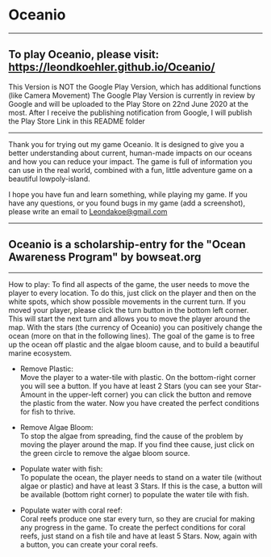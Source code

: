 # Oceanio
-------------------------------
To play Oceanio, please visit: https://leondkoehler.github.io/Oceanio/
-------------------------------

This Version is NOT the Google Play Version, which has additional functions (like Camera Movement)
The Google Play Version is currently in review by Google and will be uploaded to the Play Store on 22nd June 2020 at the most.
After I receive the publishing notification from Google, I will publish the Play Store Link in this README folder

--------------------------------
Thank you for trying out my game Oceanio. It is designed to give you a better understanding about current, human-made impacts on our oceans and how you can reduce your impact. The game is full of information you can use in the real world, combined with a fun, little adventure game on a beautiful lowpoly-island.

I hope you have fun and learn something, while playing my game. If you have any questions, or you found bugs in my game (add a screenshot), please write an email to Leondakoe@gmail.com 

--------------------------------
Oceanio is a scholarship-entry for the "Ocean Awareness Program" by bowseat.org 
--------------------------------

--------------------------------
How to play:
To find all aspects of the game, the user needs to move the player to every location. To do this, just click on the player and then on the white spots, which show possible movements in the current turn. If you moved your player, please click the turn button in the bottom left corner. This will start the next turn and allows you to move the player around the map. With the stars (the currency of Oceanio) you can positively change the ocean (more on that in the following lines). 
The goal of the game is to free up the ocean off plastic and the algae bloom cause, and to build a beautiful marine ecosystem.

- Remove Plastic:                     
  Move the player to a water-tile with plastic. On the bottom-right corner you will see a button. If you have at least 2 Stars (you can see your Star-Amount in the upper-left corner) you can click the button and remove the plastic from the water. Now you have created the perfect conditions for fish to thrive.
  
- Remove Algae Bloom:                 
  To stop the algae from spreading, find the cause of the problem by moving the player around the map. If you find thee cause, just click on the green circle to remove the algae bloom source. 
  
- Populate water with fish:                                 
  To populate the ocean, the player needs to stand on a water tile (without algae or plastic) and have at least 3 Stars. If this is the case, a button will be available (bottom right corner) to populate the water tile with fish.
  
- Populate water with coral reef:                 
  Coral reefs produce one star every turn, so they are crucial for making any progress in the game. To create the perfect conditions for coral reefs, just stand on a fish tile and have at least 5 Stars. Now, again with a button, you can create your coral reefs.
